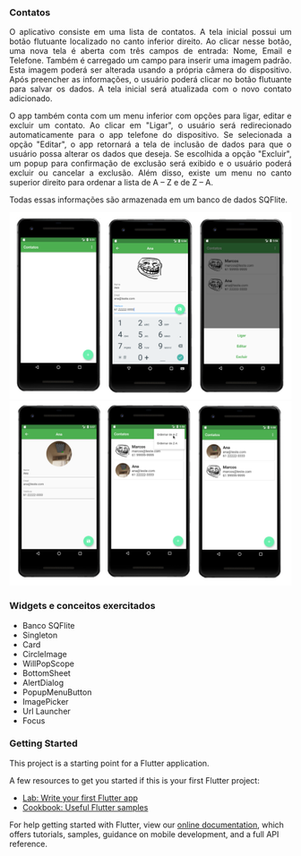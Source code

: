 ### Contatos

<p align="justify"> O aplicativo consiste em uma lista de contatos. A tela inicial possui um botão flutuante localizado no canto inferior direito. Ao clicar nesse botão, uma nova tela é aberta com três campos de entrada: Nome, Email e Telefone. Também é carregado um campo para inserir uma imagem padrão. Esta imagem poderá ser alterada usando a própria câmera do dispositivo. Após preencher as informações, o usuário poderá clicar no botão flutuante para salvar os dados. A tela inicial será atualizada com o novo contato adicionado.</p>

<p align="justify"> O app também conta com um menu inferior com opções para ligar, editar e excluir um contato. Ao clicar em "Ligar", o usuário será redirecionado automaticamente para o app telefone do dispositivo. Se selecionada a opção "Editar", o app retornará a tela de inclusão de dados para que o usuário possa alterar os dados que deseja. Se escolhida a opção "Excluir", um popup para confirmação de exclusão será exibido e o usuário poderá excluir ou cancelar a exclusão. Além disso, existe um menu no canto superior direito para ordenar a lista de A – Z e de Z – A.</p>

<p align="justify"> Todas essas informações são armazenada em um banco de dados SQFlite.</p>

![Contatos](../images/contacts_img.png)
![Contatos](../images/contacts_img2.png)

### Widgets e conceitos exercitados
- Banco SQFlite
- Singleton
- Card
- CircleImage
- WillPopScope
- BottomSheet
- AlertDialog
- PopupMenuButton
- ImagePicker
- Url Launcher
- Focus

### Getting Started

This project is a starting point for a Flutter application.

A few resources to get you started if this is your first Flutter project:

- [Lab: Write your first Flutter app](https://flutter.dev/docs/get-started/codelab)
- [Cookbook: Useful Flutter samples](https://flutter.dev/docs/cookbook)

For help getting started with Flutter, view our
[online documentation](https://flutter.dev/docs), which offers tutorials,
samples, guidance on mobile development, and a full API reference.
